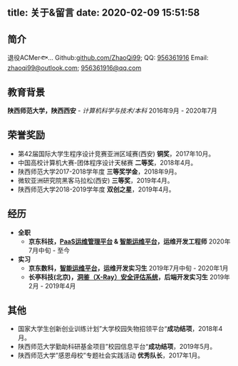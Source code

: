 title: 关于&留言
date: 2020-02-09 15:51:58
---
## 简介
退役ACMer🐟...
Github:[github.com/ZhaoQi99](https://github.com/ZhaoQi99); QQ: [956361916](tencent://AddContact/?fromId=45&fromSubId=1&subcmd=all&uin=956361916&website=www.oicqzone.com)
Email: [zhaoqi99@outlook.com](mailto:zhaoqi99@outlook.com); [956361916@qq.com](mailto:956361916@qq.com)

## 教育背景
**陕西师范大学，陕西西安** - *计算机科学与技术/本科*
2016年9月 - 2020年7月

## 荣誉奖励
* 第42届国际大学生程序设计竞赛亚洲区域赛(西安) **铜奖**，2017年10月。
* 中国高校计算机大赛-团体程序设计天梯赛 **二等奖**，2018年4月。
* 陕西师范大学2017-2018学年度 **三等奖学金**，2018年9月。
* 微软亚洲研究院黑客马拉松(西安) **三等奖**，2019年4月。
* 陕西师范大学2018-2019学年度 **双创之星**，2019年4月。

<!---
## 项目

  * [校园SDK(Python)](https://github.com/snnucs/SNNU-SDK),2018年7月
      为校内各个服务提供一套简洁的`Python`实现，以便能够在此基础上进行[扩展开发](https://github.com/snnucs/SNNU-API)。
  * [校园APP(Android)](https://github.com/snnucs/SNNU-Android),2018年11月
      一款适用于本校的校园生活服务类APP,用于获取校园资讯、查询考试成绩等。
  * [校园通知提醒(Python)](https://github.com/ZhaoQi99/School_Notice),2018年6月
      对校内的通知更新进行邮件、短信和微信提醒
-->

## 经历
* **全职**
	* **京东科技，[PaaS运维管理平台](https://www.jddglobal.com/products/phecda) & [智能运维平台](https://www.jddglobal.com/products/operation)，运维开发工程师**	 		     2020年7月中旬 - 至今
* **实习**
	* **京东数科，[智能运维平台](https://www.jddglobal.com/products/operation)，运维开发实习生**	 		     2019年7月中旬 - 2020年1月
	* **长亭科技(北京)，[洞鉴（X-Ray）安全评估系统](https://www.chaitin.cn/zh/xray)，后端开发实习生**	  2019年2月 - 2019年4月

## 其他
* 国家大学生创新创业训练计划”大学校园失物招领平台“**成功结项**，2018年4月。
* 陕西师范大学勤助科研基金项目”校园信息平台“**成功结项**，2019年5月。
* 陕西师范大学”感恩母校”专题社会实践活动 **优秀队长**，2017年1月。